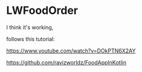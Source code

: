 # LWFoodOrder

I think it's working,

follows this tutorial:

https://www.youtube.com/watch?v=DOkPTN6X2AY

https://github.com/ravizworldz/FoodAppInKotlin
